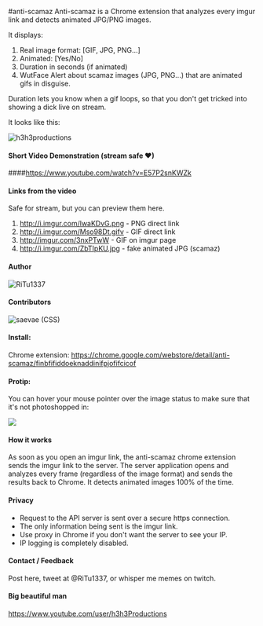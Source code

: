 #anti-scamaz
Anti-scamaz is a Chrome extension that analyzes every imgur link and detects animated JPG/PNG images.

It displays:

1. Real image format: [GIF, JPG, PNG...]
2. Animated: [Yes/No]
3. Duration in seconds (if animated)
4. WutFace Alert about scamaz images (JPG, PNG...) that are animated gifs in disguise.

Duration lets you know when a gif loops, so that you don't get tricked into showing a dick live on stream.

It looks like this:

![h3h3productions](http://i.imgur.com/jJuAzIx.png)

#### Short Video Demonstration (stream safe ❤)
####https://www.youtube.com/watch?v=E57P2snKWZk

#### Links from the video
Safe for stream, but you can preview them here.

1. http://i.imgur.com/lwaKDvG.png  - PNG direct link
2. http://i.imgur.com/Mso98Dt.gifv - GIF direct link
3. http://imgur.com/3nxPTwW        - GIF on imgur page
4. http://i.imgur.com/ZbTIpKU.jpg  - fake animated JPG (scamaz)

#### Author
![RiTu1337](http://i.imgur.com/COQkzio.png)

#### Contributors
![saevae](http://i.imgur.com/X2IZoCT.png) (CSS)

#### Install:
Chrome extension: https://chrome.google.com/webstore/detail/anti-scamaz/finbfifiddoeknaddinifpjofifcicof

#### Protip:
You can hover your mouse pointer over the image status to make sure that it's not photoshopped in:

![](http://i.imgur.com/DXhSHGr.png)

#### How it works
As soon as you open an imgur link, the anti-scamaz chrome extension sends the imgur link to the server. The server application opens and analyzes every frame (regardless of the image format) and sends the results back to Chrome. It detects animated images 100% of the time.

#### Privacy
- Request to the API server is sent over a secure https connection.
- The only information being sent is the imgur link.
- Use proxy in Chrome if you don't want the server to see your IP.
- IP logging is completely disabled.

#### Contact / Feedback
Post here, tweet at @RiTu1337, or whisper me memes on twitch.


#### Big beautiful man
https://www.youtube.com/user/h3h3Productions

